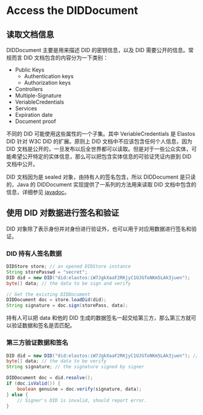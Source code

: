 # Access the DIDDocument

## 读取文档信息

DIDDocument 主要是用来描述 DID 的密钥信息，以及 DID 需要公开的信息。常规而言 DID 文档包含的内容分为一下类别：

- Public Keys
  - Authentication keys
  - Authorization keys
- Controllers
- Multiple-Signature
- VeriableCredentials
- Services
- Expiration date
- Document proof

不同的 DID 可能使用这些属性的一个子集。其中 VeriableCredentials 是 Elastos DID 针对 W3C DID 的扩展。原则上 DID 文档中不应该包含任何个人信息，因为 DID 文档是公开的，一旦发布以后全世界都可以读取。但是对于一些公众实体，可能希望公开特定的实体信息，那么可以把包含实体信息的可验证凭证内嵌到 DID 文档中公开。

DID 文档因为是 sealed 对象，由持有人的签名包含，所以 DIDDocument 是只读的，Java 的 DIDDocument 实现提供了一系列的方法用来读取 DID 文档中包含的信息，详细参见 [javadoc](https://todo/url/to/javadoc)。

## 使用 DID 对数据进行签名和验证

DID 对象除了表示身份并对身份进行验证外，也可以用于对应用数据进行签名和验证。

### DID 持有人签名数据

```java
DIDStore store; // an opened DIDStore instance
String storePasswd = "secret";
DID did = new DID("did:elastos:iW7JgkXaaF2RKjyC1UJGToNKm5LAk3juen");
byte[] data; // the data to be sign and verify

// Get the existing DIDDocument
DIDDocument doc = store.loadDid(did);
String signature = doc.sign(storePass, data);
```

持有人可以把 data 和他的 DID 生成的数据签名一起交给第三方，那么第三方就可以验证数据和签名是否匹配。

### 第三方验证数据和签名

```java
DID did = new DID("did:elastos:iW7JgkXaaF2RKjyC1UJGToNKm5LAk3juen"); // signer‘s DID
byte[] data; // the data to be verify
String signature; // the signature signed by signer

DIDDocument doc = did.resolve();
if (doc.isValid()) {
    boolean genuine = doc.verify(signature, data);
} else {
    // Signer's DID is invalid, should report error.
}
```

